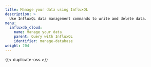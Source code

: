 ```yaml
---
title: Manage your data using InfluxQL
description: >
  Use InfluxQL data management commands to write and delete data.
menu:
  influxdb_cloud:
    name: Manage your data
    parent: Query with InfluxQL
    identifier: manage-database
weight: 204
---
```


{{< duplicate-oss >}}
